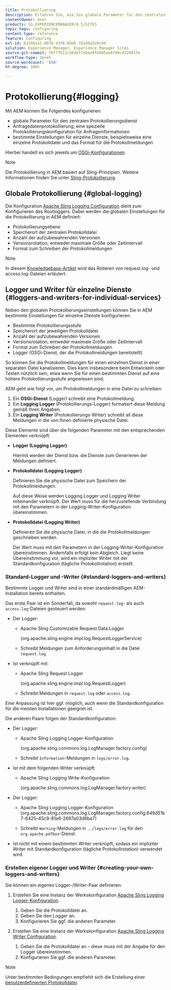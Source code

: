 ```yaml
---
title: Protokollierung
description: Erfahren Sie, wie Sie globale Parameter für den zentralen Protokollierungs-Service konfigurieren, bestimmte Einstellungen für einzelne Services festlegen oder eine Datenprotokollierung anfordern können.
contentOwner: User
products: SG_EXPERIENCEMANAGER/6.5/SITES
topic-tags: configuring
content-type: reference
feature: Configuring
exl-id: b32001a1-0078-43f6-89d6-781d6d2e9c94
solution: Experience Manager, Experience Manager Sites
source-git-commit: 76fffb11c56dbf7ebee9f6805ae0799cd32985fe
workflow-type: tm+mt
source-wordcount: '650'
ht-degree: 100%

---
```


# Protokollierung{#logging}

Mit AEM können Sie Folgendes konfigurieren:

* globale Parameter für den zentralen Protokollierungsdienst
* Anfragedatenprotokollierung; eine spezielle Protokollierungskonfiguration für Anfrageinformationen
* bestimmte Einstellungen für einzelne Dienste, beispielsweise eine einzelne Protokolldatei und das Format für die Protokollmeldungen

Hierbei handelt es sich jeweils um [OSGi-Konfigurationen](/help/sites-deploying/configuring-osgi.md).

>[!NOTE]
>
>Die Protokollierung in AEM basiert auf Sling-Prinzipien. Weitere Informationen finden Sie unter [Sling-Protokollierung](https://sling.apache.org/site/logging.html).

## Globale Protokollierung {#global-logging}

Die Konfiguration [Apache Sling Logging Configuration](/help/sites-deploying/osgi-configuration-settings.md) dient zum Konfigurieren des Rootloggers. Dabei werden die globalen Einstellungen für die Protokollierung in AEM definiert:

* Protokollierungsebene
* Speicherort der zentralen Protokolldatei
* Anzahl der aufzubewahrenden Versionen
* Versionsrotation; entweder maximale Größe oder Zeitintervall
* Format zum Schreiben der Protokollmeldungen

>[!NOTE]
>
>In diesem [Knowledgebase-Artikel](https://helpx.adobe.com/de/experience-manager/kb/HowToRotateRequestAndAccessLog.html) wird das Rotieren von request.log- und access.log-Dateien erläutert.

## Logger und Writer für einzelne Dienste {#loggers-and-writers-for-individual-services}

Neben den globalen Protokollierungseinstellungen können Sie in AEM bestimmte Einstellungen für einzelne Dienste konfigurieren:

* Bestimmte Protokollierungsstufe
* Speicherort der jeweiligen Protokolldatei
* Anzahl der aufzubewahrenden Versionen
* Versionsrotation; entweder maximale Größe oder Zeitintervall
* Format zum Schreiben der Protokollmeldungen
* Logger (OSGi-Dienst, der die Protokollmeldungen bereitstellt)

So können Sie die Protokollmeldungen für einen einzelnen Dienst in einer separaten Datei kanalisieren. Dies kann insbesondere beim Entwickeln oder Testen nützlich sein, etwa wenn Sie für einen bestimmten Dienst auf eine höhere Protokollierungsstufe angewiesen sind.

AEM geht wie folgt vor, um Protokollmeldungen in eine Datei zu schreiben:

1. Ein **OSGi-Dienst** (Logger) schreibt eine Protokollmeldung.
1. Ein **Logging Logger** (Protokollierungs-Logger) formatiert diese Meldung gemäß Ihren Angaben.
1. Ein **Logging Writer** (Protokollierungs-Writer) schreibt all diese Meldungen in die von Ihnen definierte physische Datei.

Diese Elemente sind über die folgenden Parameter mit den entsprechenden Elementen verknüpft:

* **Logger (Logging Logger)**

  Hiermit werden der Dienst bzw. die Dienste zum Generieren der Meldungen definiert.

* **Protokolldatei (Logging Logger)**

  Definieren Sie die physische Datei zum Speichern der Protokollmeldungen.

  Auf diese Weise werden Logging Logger und Logging Writer miteinander verknüpft. Der Wert muss für die herzustellende Verbindung mit den Parametern in der Logging-Writer-Konfiguration übereinstimmen.

* **Protokolldatei (Logging Writer)**

  Definieren Sie die physische Datei, in die die Protokollmeldungen geschrieben werden.

  Der Wert muss mit den Parametern in der Logging-Writer-Konfiguration übereinstimmen. Andernfalls erfolgt kein Abgleich. Liegt keine Übereinstimmung vor, wird ein impliziter Writer mit der Standardkonfiguration (tägliche Protokollrotation) erstellt.

### Standard-Logger und -Writer {#standard-loggers-and-writers}

Bestimmte Logger und Writer sind in einer standardmäßigen AEM-Installation bereits enthalten.

Das erste Paar ist ein Sonderfall, da sowohl `request.log`- als auch `access.log`-Dateien gesteuert werden:

* Der Logger:

   * Apache Sling Customizable Request Data Logger

     (org.apache.sling.engine.impl.log.RequestLoggerService)

   * Schreibt Meldungen zum Anforderungsinhalt in die Datei `request.log`.

* Ist verknüpft mit:

   * Apache Sling Request Logger

     (org.apache.sling.engine.impl.log.RequestLogger)

   * Schreibt Meldungen in `request.log` oder `access.log`.

Eine Anpassung ist hier ggf. möglich, auch wenn die Standardkonfiguration für die meisten Installationen geeignet ist.

Die anderen Paare folgen der Standardkonfiguration:

* Der Logger:

   * Apache Sling Logging Logger-Konfiguration

     (org.apache.sling.commons.log.LogManager.factory.config)

   * Schreibt `Information`-Meldungen in `logs/error.log`.

* Ist mit dem folgenden Writer verknüpft:

   * Apache Sling Logging Write-Konfiguration

     (org.apache.sling.commons.log.LogManager.factory.writer)

* Der Logger:

   * Apache Sling Logging Logger-Konfiguration (org.apache.sling.commons.log.LogManager.factory.config.649d51b7-6425-45c9-81e6-2697a03d6be7)

   * Schreibt `Warning`-Meldungen in `../logs/error.log` für den `org.apache.pdfbox`-Dienst.

* Ist nicht mit einem bestimmten Writer verknüpft, sodass ein impliziter Writer mit Standardkonfiguration (tägliche Protokollrotation) verwendet wird.

### Erstellen eigener Logger und Writer {#creating-your-own-loggers-and-writers}

Sie können ein eigenes Logger-/Writer-Paar definieren:

1. Erstellen Sie eine Instanz der Werkskonfiguration [Apache Sling Logging Logger-Konfiguration](/help/sites-deploying/osgi-configuration-settings.md).

   1. Geben Sie die Protokolldatei an.
   1. Geben Sie den Logger an.
   1. Konfigurieren Sie ggf. die anderen Parameter.

1. Erstellen Sie eine Instanz der Werkskonfiguration [Apache Sling Logging Writer Configuration](/help/sites-deploying/osgi-configuration-settings.md).

   1. Geben Sie die Protokolldatei an – diese muss mit der Angabe für den Logger übereinstimmen.
   1. Konfigurieren Sie ggf. die anderen Parameter.

>[!NOTE]
>
>Unter bestimmten Bedingungen empfiehlt sich die Erstellung einer [benutzerdefinierten Protokolldatei](/help/sites-deploying/monitoring-and-maintaining.md#create-a-custom-log-file).
